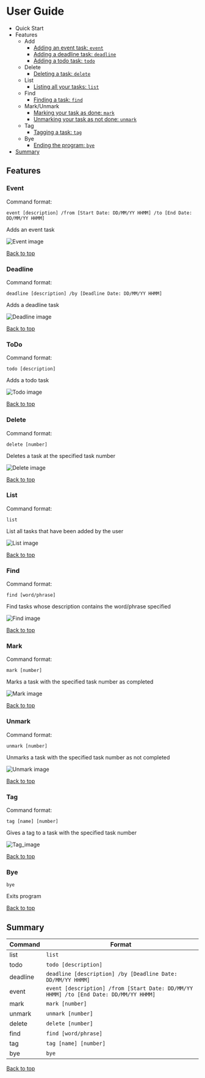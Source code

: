 <a id="top"></a>
# User Guide
- Quick Start
- Features
  - Add
    - [Adding an event task: ```event```](#Event)
    - [Adding a deadline task: ```deadline```](#Deadline)
    - [Adding a todo task: ```todo```](#ToDo)
  - Delete
    - [Deleting a task: ```delete```](#Delete)
  - List
    - [Listing all your tasks: ```list```](#List)
  - Find
    - [Finding a task: ```find```](#Find)
  - Mark/Unmark
    - [Marking your task as done: ```mark```](#Mark)
    - [Unmarking your task as not done: ```unmark```](#Unmark)
  - Tag
    - [Tagging a task: ```tag```](#Tag)
  - Bye
    - [Ending the program: ```bye```](#Bye)
 - [Summary](#Summary)
 
## Features 

### Event
Command format: 
```
event [description] /from [Start Date: DD/MM/YY HHMM] /to [End Date: DD/MM/YY HHMM] 
```
Adds an event task 

![Event image](https://github.com/FireRadical22/ip/blob/master/docs/UG%20images/Event.PNG)

[Back to top](#top)

### Deadline 
Command format: 
```
deadline [description] /by [Deadline Date: DD/MM/YY HHMM]
```
Adds a deadline task

![Deadline image](https://github.com/FireRadical22/ip/blob/master/docs/UG%20images/Deadline.PNG)

[Back to top](#top)

### ToDo
Command format:
```
todo [description]
```
Adds a todo task

![Todo image](https://github.com/FireRadical22/ip/blob/master/docs/UG%20images/Todo.PNG)

[Back to top](#top)

### Delete
Command format:
```
delete [number]
```
Deletes a task at the specified task number

![Delete image](https://github.com/FireRadical22/ip/blob/master/docs/UG%20images/Delete.PNG)

[Back to top](#top)

### List
Command format:
```
list
```
List all tasks that have been added by the user

![List image](https://github.com/FireRadical22/ip/blob/master/docs/UG%20images/List.PNG)

[Back to top](#top)

### Find
Command format:
```
find [word/phrase]
```
Find tasks whose description contains the word/phrase specified

![Find image](https://github.com/FireRadical22/ip/blob/master/docs/UG%20images/Find.PNG)

[Back to top](#top)

### Mark
Command format:
```
mark [number]
```
Marks a task with the specified task number as completed

![Mark image](https://github.com/FireRadical22/ip/blob/master/docs/UG%20images/Mark.PNG)

[Back to top](#top)

### Unmark
Command format:
```
unmark [number]
```
Unmarks a task with the specified task number as not completed

![Unmark image](https://github.com/FireRadical22/ip/blob/master/docs/UG%20images/Unmark.PNG)

[Back to top](#top)

### Tag
Command format:
```
tag [name] [number]
```
Gives a tag to a task with the specified task number

![Tag_image](https://github.com/FireRadical22/ip/blob/master/docs/UG%20images/Tag.PNG)

[Back to top](#top)

### Bye
```
bye
```
Exits program

[Back to top](#top)

## Summary
|Command|Format|
|-------|------|
|list|`list`|
|todo|`todo [description]`|
|deadline|`deadline [description] /by [Deadline Date: DD/MM/YY HHMM]`|
|event|`event [description] /from [Start Date: DD/MM/YY HHMM] /to [End Date: DD/MM/YY HHMM] `|
|mark|`mark [number]`
|unmark|`unmark [number]`|
|delete|`delete [number]`|
|find|`find [word/phrase]`|
|tag|`tag [name] [number]`|
|bye|`bye`|

[Back to top](#top)
